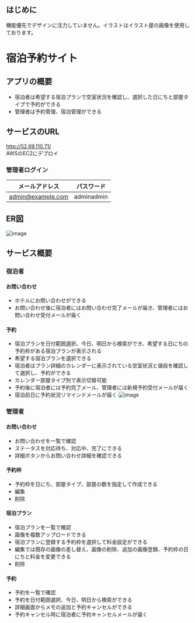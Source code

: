 ## はじめに
機能優先でデザインに注力していません。イラストはイラスト屋の画像を使用しております。

# 宿泊予約サイト
## アプリの概要
- 宿泊者は希望する宿泊プランで空室状況を確認し、選択した日にちと部屋タイプで予約ができる
- 管理者は予約管理、宿泊管理ができる

## サービスのURL
http://52.69.110.71/  
AWSのEC2にデプロイ
### 管理者ログイン
| メールアドレス     | パスワード |
| ---      | ---       |
| admin@example.com | adminadmin |

## ER図
![image](https://github.com/mirai-79/yoursc-reserve/assets/99461088/82ea400c-83a0-43c0-a4ba-b1a8439e037a)

## サービス概要
### 宿泊者
#### お問い合わせ
- ホテルにお問い合わせができる
- お問い合わせ後に宿泊者にはお問い合わせ完了メールが届き、管理者にはお問い合わせ受付メールが届く

#### 予約
- 宿泊プランを日付範囲選択、今日、明日から検索ができ、希望する日にちの予約枠がある宿泊プランが表示される
- 希望する宿泊プランを選択できる
- 宿泊者はプラン詳細のカレンダーに表示されている空室状況と値段を確認して選択し、予約ができる
- カレンダー部屋タイプ別で表示切替可能
- 予約後に宿泊者には予約完了メール、管理者には新規予約受付メールが届く
- 宿泊前日に予約状況リマインドメールが届く
  ![image](https://github.com/mirai-79/yoursc-reserve/assets/99461088/5ff25460-bcef-4d6a-9c1b-6947296978ec)

### 管理者
#### お問い合わせ
- お問い合わせを一覧で確認
- ステータスを対応待ち、対応中、完了にできる
- 詳細ボタンからお問い合わせ詳細を確認できる

#### 予約枠
- 予約枠を日にち、部屋タイプ、部屋の数を指定して作成できる
- 編集
- 削除

#### 宿泊プラン
- 宿泊プランを一覧で確認
- 画像を複数アップロードできる
- 宿泊プランに登録する予約枠を選択して料金設定ができる
- 編集では既存の画像の差し替え、画像の削除、追加の画像登録、予約枠の日にちと料金を変更できる
- 削除

#### 予約
- 予約を一覧で確認
- 予約を日付範囲選択、今日、明日から検索ができる
- 詳細画面からメモの追加と予約キャンセルができる
- 予約キャンセル時に宿泊者に予約キャンセルメールが届く


